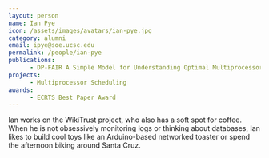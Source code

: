 ```yaml
---
layout: person
name: Ian Pye
icon: /assets/images/avatars/ian-pye.jpg
category: alumni
email: ipye@soe.ucsc.edu
permalink: /people/ian-pye
publications:
      - DP-FAIR A Simple Model for Understanding Optimal Multiprocessor Scheduling
projects:
      - Multiprocessor Scheduling
awards:
      - ECRTS Best Paper Award
---
```


Ian works on the WikiTrust project, who also has a soft spot for coffee. When
he is not obsessively monitoring logs or thinking about databases, Ian likes to
build cool toys like an Arduino-based networked toaster or spend the afternoon
biking around Santa Cruz.
